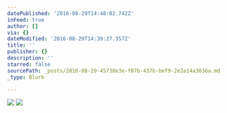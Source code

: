 ```yaml
---
datePublished: '2016-08-29T14:48:02.742Z'
inFeed: true
author: []
via: {}
dateModified: '2016-08-29T14:39:27.357Z'
title: ''
publisher: {}
description: ''
starred: false
sourcePath: _posts/2016-08-29-45738e3e-f07b-437b-bef9-2e2a14a3036a.md
_type: Blurb

---
```

![](https://the-grid-user-content.s3-us-west-2.amazonaws.com/18ef3f03-7b04-4066-9be6-c2d20979319c.jpg)
![](https://the-grid-user-content.s3-us-west-2.amazonaws.com/712cceb8-1654-4133-b6a4-13e2ef25ce06.jpg)